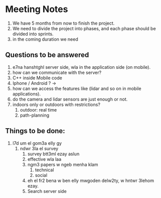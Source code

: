 # Meeting Notes
1. We have 5 months from now to finish the project.
2. We need to divide the project into phases, and each phase should be divided into sprints. 
3. in the coming duration we need 


## Questions to be answered
1. e7na hanshtghl server side, wla in the application side (on mobile). 
2. how can we communicate with the server?
3. C++ inside Mobile code
4. Iphone / Android ? -> 
5. how can we access the features like (lidar and so on in mobile applications).
6. do the camera and lidar sensors are just enough or not. 
7. indoors only or outdoors with restrictions?
   1. outdoor: real time
   2. path-planning

## Things to be done:
1. l7d um el gom3a elly gy
   1. ndwr 3la el survey
      1. survey btt3ml ezay aslun
      2. effective wla laa
      3. ngm3 papers w ngeb menha klam 
         1. technical
         2. social
      4. eh el fr2 bena w ben elly mwgoden delw2ty, w hntwr 3lehom ezay. 
      5. Search server side